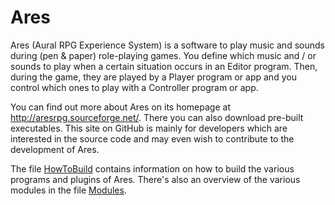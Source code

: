 # Ares

Ares (Aural RPG Experience System) is a software to play music and sounds during (pen & paper) role-playing games. You define which music and / or sounds to play when a certain situation occurs in an Editor program. Then, during the game, they are played by a Player program or app and you control which ones to play with a Controller program or app.

You can find out more about Ares on its homepage at http://aresrpg.sourceforge.net/. There you can also download pre-built executables. This site on GitHub is mainly for developers which are interested in the source code and may even wish to contribute to the development of Ares.

The file [HowToBuild](HowToBuild.md) contains information on how to build the various programs and plugins of Ares. There's also an overview of the various modules in the file [Modules](Modules.md).
